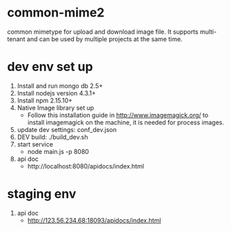 # common-mime2
common mimetype for upload and download image file.  It supports multi-tenant and can be used by multiple projects at the same time.

# dev env set up
1. Install and run mongo db 2.5+
2. Install nodejs version 4.3.1+
3. Install npm 2.15.10+
4. Native Image library set up
    * Follow this installation guide in http://www.imagemagick.org/ to install imagemagick on the machine, it is needed for process images.
5. update dev settings: conf_dev.json
6. DEV build: ./build_dev.sh
7. start service
    * node main.js -p 8080
8. api doc
    * http://localhost:8080/apidocs/index.html

# staging env
1. api doc
    * http://123.56.234.68:18093/apidocs/index.html